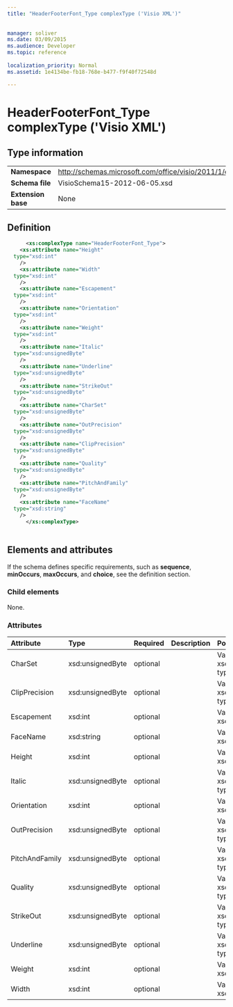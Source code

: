 ```yaml
---
title: "HeaderFooterFont_Type complexType ('Visio XML')"
 
 
manager: soliver
ms.date: 03/09/2015
ms.audience: Developer
ms.topic: reference
 
localization_priority: Normal
ms.assetid: 1e4134be-fb18-768e-b477-f9f40f72548d

---
```


# HeaderFooterFont_Type complexType ('Visio XML')

## Type information

|||
|:-----|:-----|
|**Namespace** <br/> |http://schemas.microsoft.com/office/visio/2011/1/core  <br/> |
|**Schema file** <br/> |VisioSchema15-2012-06-05.xsd  <br/> |
|**Extension base** <br/> |None  <br/> |
   
## Definition

```XML
      <xs:complexType name="HeaderFooterFont_Type">
    <xs:attribute name="Height"
  type="xsd:int"
    />
    <xs:attribute name="Width"
  type="xsd:int"
    />
    <xs:attribute name="Escapement"
  type="xsd:int"
    />
    <xs:attribute name="Orientation"
  type="xsd:int"
    />
    <xs:attribute name="Weight"
  type="xsd:int"
    />
    <xs:attribute name="Italic"
  type="xsd:unsignedByte"
    />
    <xs:attribute name="Underline"
  type="xsd:unsignedByte"
    />
    <xs:attribute name="StrikeOut"
  type="xsd:unsignedByte"
    />
    <xs:attribute name="CharSet"
  type="xsd:unsignedByte"
    />
    <xs:attribute name="OutPrecision"
  type="xsd:unsignedByte"
    />
    <xs:attribute name="ClipPrecision"
  type="xsd:unsignedByte"
    />
    <xs:attribute name="Quality"
  type="xsd:unsignedByte"
    />
    <xs:attribute name="PitchAndFamily"
  type="xsd:unsignedByte"
    />
    <xs:attribute name="FaceName"
  type="xsd:string"
    />
      </xs:complexType>
      
```

## Elements and attributes

If the schema defines specific requirements, such as **sequence**, **minOccurs**, **maxOccurs**, and **choice**, see the definition section. 
  
### Child elements

None.
  
### Attributes

|**Attribute**|**Type**|**Required**|**Description**|**Possible values**|
|:-----|:-----|:-----|:-----|:-----|
|CharSet  <br/> |xsd:unsignedByte  <br/> |optional  <br/> ||Values of the xsd:unsignedByte type.  <br/> |
|ClipPrecision  <br/> |xsd:unsignedByte  <br/> |optional  <br/> ||Values of the xsd:unsignedByte type.  <br/> |
|Escapement  <br/> |xsd:int  <br/> |optional  <br/> ||Values of the xsd:int type.  <br/> |
|FaceName  <br/> |xsd:string  <br/> |optional  <br/> ||Values of the xsd:string type.  <br/> |
|Height  <br/> |xsd:int  <br/> |optional  <br/> ||Values of the xsd:int type.  <br/> |
|Italic  <br/> |xsd:unsignedByte  <br/> |optional  <br/> ||Values of the xsd:unsignedByte type.  <br/> |
|Orientation  <br/> |xsd:int  <br/> |optional  <br/> ||Values of the xsd:int type.  <br/> |
|OutPrecision  <br/> |xsd:unsignedByte  <br/> |optional  <br/> ||Values of the xsd:unsignedByte type.  <br/> |
|PitchAndFamily  <br/> |xsd:unsignedByte  <br/> |optional  <br/> ||Values of the xsd:unsignedByte type.  <br/> |
|Quality  <br/> |xsd:unsignedByte  <br/> |optional  <br/> ||Values of the xsd:unsignedByte type.  <br/> |
|StrikeOut  <br/> |xsd:unsignedByte  <br/> |optional  <br/> ||Values of the xsd:unsignedByte type.  <br/> |
|Underline  <br/> |xsd:unsignedByte  <br/> |optional  <br/> ||Values of the xsd:unsignedByte type.  <br/> |
|Weight  <br/> |xsd:int  <br/> |optional  <br/> ||Values of the xsd:int type.  <br/> |
|Width  <br/> |xsd:int  <br/> |optional  <br/> ||Values of the xsd:int type.  <br/> |
   

